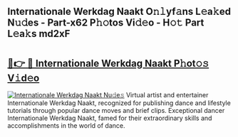 ## Internationale Werkdag Naakt O𝚗𝚕yf𝚊ns L𝚎a𝚔ed N𝚞𝚍es - Part-x62 P𝚑𝚘tos Vi𝚍𝚎o - H𝚘𝚝 Part L𝚎a𝚔s md2xF

# <h2><a href="http://kfbimtg.oniu.top/?m=Internationale+Werkdag+Naakt">🔗👉 🔴 Internationale Werkdag Naakt P𝚑ot𝚘𝚜 V𝚒d𝚎o</a></h2>

[![Internationale Werkdag Naakt Nu𝚍e𝚜](https://i.imgur.com/0qMVB7G.gif)](http://kfbimtg.oniu.top/?m=Internationale+Werkdag+Naakt)
Virtual artist and entertainer Internationale Werkdag Naakt, recognized for publishing dance and lifestyle tutorials through popular dance moves and brief clips. Exceptional dancer Internationale Werkdag Naakt, famed for their extraordinary skills and accomplishments in the world of dance.  

